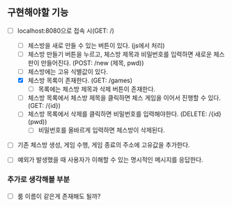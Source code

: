 ## 구현해야할 기능

- [ ] localhost:8080으로 접속 시(GET: /)
  - [ ] 체스방을 새로 만들 수 있는 버튼이 있다. (js에서 처리)
  - [ ] 체스방 만들기 버튼을 누르고, 체스방 제목과 비밀번호를 입력하면 새로운 체스판이 만들어진다. (POST: /new (제목, pwd))
  - [ ] 체스방에는 고유 식별값이 있다.
  - [x] 체스방 목록이 존재한다. (GET: /games)
      - [ ] 목록에는 체스방 제목과 삭제 버튼이 존재한다.
  - [ ] 체스방 목록에서 체스방 제목을 클릭하면 체스 게임을 이어서 진행할 수 있다. (GET: /{id})
  - [ ] 체스방 목록에서 삭제를 클릭하면 비밀번호를 입력해야한다. (DELETE: /{id} (pwd))
      - [ ] 비밀번호를 올바르게 입력하면 체스방이 삭제된다.
- [ ] 기존 체스방 생성, 게임 수행, 게임 종료의 주소에 고유값을 추가한다.  
- [ ] 예외가 발생했을 때 사용자가 이해할 수 있는 명시적인 메시지를 응답한다.
  

### 추가로 생각해볼 부분
- [ ] 룸 이름이 같은게 존재해도 될까? 